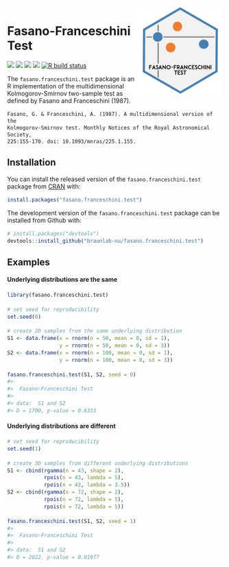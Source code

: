 
<!-- README.md is generated from README.Rmd. Please edit that file -->

<img src="man/figures/logo.png" width="200" align="right"/>

# Fasano-Franceschini Test

<!-- badges: start -->

[![](https://img.shields.io/badge/arXiv-abs/2106.10539-yellow.svg)](https://arxiv.org/abs/2106.10539)
[![](https://www.r-pkg.org/badges/version/fasano.franceschini.test?color=orange)](https://cran.r-project.org/package=fasano.franceschini.test)
[![](https://img.shields.io/badge/devel%20version-2.2.1-blue.svg)](https://github.com/braunlab-nu/fasano.franceschini.test)
[![](http://cranlogs.r-pkg.org/badges/grand-total/fasano.franceschini.test?color=green)](https://cran.r-project.org/package=fasano.franceschini.test)
[![R build
status](https://github.com/braunlab-nu/fasano.franceschini.test/workflows/R-CMD-check/badge.svg)](https://github.com/braunlab-nu/fasano.franceschini.test/actions)
<!-- badges: end -->

The `fasano.franceschini.test` package is an R implementation of the
multidimensional Kolmogorov-Smirnov two-sample test as defined by Fasano
and Franceschini (1987).

    Fasano, G. & Franceschini, A. (1987). A multidimensional version of the
    Kolmogorov-Smirnov test. Monthly Notices of the Royal Astronomical Society,
    225:155-170. doi: 10.1093/mnras/225.1.155.

## Installation

You can install the released version of the `fasano.franceschini.test`
package from [CRAN](https://cran.r-project.org/) with:

``` r
install.packages("fasano.franceschini.test")
```

The development version of the `fasano.franceschini.test` package can be
installed from Github with:

``` r
# install.packages("devtools")
devtools::install_github("braunlab-nu/fasano.franceschini.test")
```

## Examples

#### Underlying distributions are the same

``` r
library(fasano.franceschini.test)

# set seed for reproducibility
set.seed(0)

# create 2D samples from the same underlying distribution
S1 <- data.frame(x = rnorm(n = 50, mean = 0, sd = 1),
                 y = rnorm(n = 50, mean = 0, sd = 3))
S2 <- data.frame(x = rnorm(n = 100, mean = 0, sd = 1),
                 y = rnorm(n = 100, mean = 0, sd = 3))

fasano.franceschini.test(S1, S2, seed = 0)
#> 
#>  Fasano-Franceschini Test
#> 
#> data:  S1 and S2
#> D = 1700, p-value = 0.6333
```

#### Underlying distributions are different

``` r
# set seed for reproducibility
set.seed(1)

# create 3D samples from different underlying distributions
S1 <- cbind(rgamma(n = 43, shape = 2),
            rpois(n = 43, lambda = 5),
            rpois(n = 43, lambda = 3.5))
S2 <- cbind(rgamma(n = 72, shape = 2),
            rpois(n = 72, lambda = 5),
            rpois(n = 72, lambda = 5))

fasano.franceschini.test(S1, S2, seed = 1)
#> 
#>  Fasano-Franceschini Test
#> 
#> data:  S1 and S2
#> D = 2022, p-value = 0.01977
```
